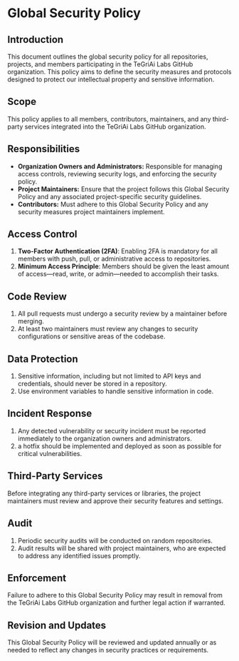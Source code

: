 # Global Security Policy

## Introduction

This document outlines the global security policy for all repositories, projects, and members participating in the TeGriAi Labs GitHub organization. This policy aims to define the security measures and protocols designed to protect our intellectual property and sensitive information.

## Scope

This policy applies to all members, contributors, maintainers, and any third-party services integrated into the TeGriAi Labs GitHub organization.

## Responsibilities

* **Organization Owners and Administrators:** Responsible for managing access controls, reviewing security logs, and enforcing the security policy.
* **Project Maintainers:** Ensure that the project follows this Global Security Policy and any associated project-specific security guidelines.
* **Contributors:** Must adhere to this Global Security Policy and any security measures project maintainers implement.

## Access Control

1. **Two-Factor Authentication (2FA)**: Enabling 2FA is mandatory for all members with push, pull, or administrative access to repositories.
2. **Minimum Access Principle**: Members should be given the least amount of access—read, write, or admin—needed to accomplish their tasks.

## Code Review

1. All pull requests must undergo a security review by a maintainer before merging.
2. At least two maintainers must review any changes to security configurations or sensitive areas of the codebase.

## Data Protection

1. Sensitive information, including but not limited to API keys and credentials, should never be stored in a repository.
2. Use environment variables to handle sensitive information in code.

## Incident Response

1. Any detected vulnerability or security incident must be reported immediately to the organization owners and administrators.
2. a hotfix should be implemented and deployed as soon as possible for critical vulnerabilities.

## Third-Party Services

Before integrating any third-party services or libraries, the project maintainers must review and approve their security features and settings.

## Audit

1. Periodic security audits will be conducted on random repositories.
2. Audit results will be shared with project maintainers, who are expected to address any identified issues promptly.

## Enforcement

Failure to adhere to this Global Security Policy may result in removal from the TeGriAi Labs GitHub organization and further legal action if warranted.

## Revision and Updates

This Global Security Policy will be reviewed and updated annually or as needed to reflect any changes in security practices or requirements.
